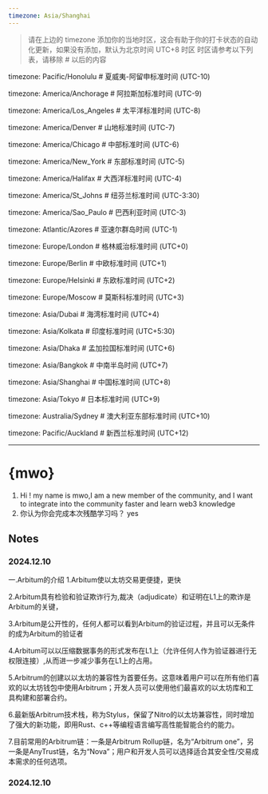 ```yaml
---
timezone: Asia/Shanghai
---
```


> 请在上边的 timezone 添加你的当地时区，这会有助于你的打卡状态的自动化更新，如果没有添加，默认为北京时间 UTC+8 时区
> 时区请参考以下列表，请移除 # 以后的内容

timezone: Pacific/Honolulu # 夏威夷-阿留申标准时间 (UTC-10)

timezone: America/Anchorage # 阿拉斯加标准时间 (UTC-9)

timezone: America/Los_Angeles # 太平洋标准时间 (UTC-8)

timezone: America/Denver # 山地标准时间 (UTC-7)

timezone: America/Chicago # 中部标准时间 (UTC-6)

timezone: America/New_York # 东部标准时间 (UTC-5)

timezone: America/Halifax # 大西洋标准时间 (UTC-4)

timezone: America/St_Johns # 纽芬兰标准时间 (UTC-3:30)

timezone: America/Sao_Paulo # 巴西利亚时间 (UTC-3)

timezone: Atlantic/Azores # 亚速尔群岛时间 (UTC-1)

timezone: Europe/London # 格林威治标准时间 (UTC+0)

timezone: Europe/Berlin # 中欧标准时间 (UTC+1)

timezone: Europe/Helsinki # 东欧标准时间 (UTC+2)

timezone: Europe/Moscow # 莫斯科标准时间 (UTC+3)

timezone: Asia/Dubai # 海湾标准时间 (UTC+4)

timezone: Asia/Kolkata # 印度标准时间 (UTC+5:30)

timezone: Asia/Dhaka # 孟加拉国标准时间 (UTC+6)

timezone: Asia/Bangkok # 中南半岛时间 (UTC+7)

timezone: Asia/Shanghai # 中国标准时间 (UTC+8)

timezone: Asia/Tokyo # 日本标准时间 (UTC+9)

timezone: Australia/Sydney # 澳大利亚东部标准时间 (UTC+10)

timezone: Pacific/Auckland # 新西兰标准时间 (UTC+12)

---

# {mwo}

1. Hi ! my name is mwo,I am a new member of the community, and I want to integrate into the community faster and learn web3 knowledge
3. 你认为你会完成本次残酷学习吗？
   yes

## Notes

<!-- Content_START -->

### 2024.12.10

一.Arbitum的介绍 
1.Arbitum使以太坊交易更便捷，更快

2.Arbitum具有检验和验证欺诈行为,裁决（adjudicate）和证明在L1上的欺诈是Arbitum的关键，

3.Arbitum是公开性的，任何人都可以看到Arbitum的验证过程，并且可以无条件的成为Arbitum的验证者

4.Arbitum可以以压缩数据事务的形式发布在L1上（允许任何人作为验证器进行无权限连接）,从而进一步减少事务在L1上的占用。

5.Arbitrum的创建以以太坊的兼容性为首要任务。这意味着用户可以在所有他们喜欢的以太坊钱包中使用Arbitrum；开发人员可以使用他们最喜欢的以太坊库和工具构建和部署合约。

6.最新版Arbitrum技术栈，称为Stylus，保留了Nitro的以太坊兼容性，同时增加了强大的新功能，即用Rust、c++等编程语言编写高性能智能合约的能力。

7.目前常用的Arbitrum链：一条是Arbitrum Rollup链，名为“Arbitrum one”，另一条是AnyTrust链，名为“Nova”；用户和开发人员可以选择适合其安全性/交易成本需求的任何选项。

### 2024.12.10

<!-- Content_END -->
